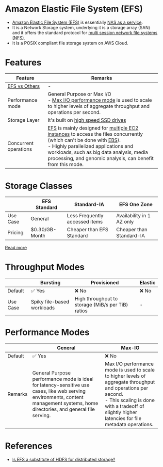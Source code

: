 
# Amazon Elastic File System (EFS)
- [Amazon Elastic File System (EFS)](https://docs.aws.amazon.com/efs/latest/ug/whatisefs.html) is essentially [NAS as a service](https://aws.amazon.com/what-is/nas/).
- It is a Network Storage system, underlying it is a storage array (SAN) and it offers the standard protocol for [multi session network file systems (NFS)](../Network-Protocol-Support.md).
- It is a POSIX compliant file storage system on AWS Cloud.

# Features

| Feature                             | Remarks                                                                                                                                                                                                                                                                                                                                                                                                                  |
|-------------------------------------|--------------------------------------------------------------------------------------------------------------------------------------------------------------------------------------------------------------------------------------------------------------------------------------------------------------------------------------------------------------------------------------------------------------------------|
| [EFS vs Others](../S3vsEBSvsEFS.md) | -                                                                                                                                                                                                                                                                                                                                                                                                                        |
| Performance mode                    | General Purpose or Max I/O<br/>- [Max I/O performance mode](https://docs.aws.amazon.com/efs/latest/ug/performance.html) is used to scale to higher levels of aggregate throughput and operations per second.                                                                                                                                                                                                             |
| Storage Layer                       | It's built on [high speed SSD drives](https://en.wikipedia.org/wiki/Solid-state_drive)                                                                                                                                                                                                                                                                                                                                   |
| Concurrent operations               | [EFS](https://docs.aws.amazon.com/efs/latest/ug/performance.html) is mainly designed for [multiple EC2 instances](../../3_ComputeServices/AmazonEC2) to access the files concurrently (which can't be done with [EBS](../1_BlockStorageTypes/AmazonEBS/Readme.md)).<br/>- Highly parallelized applications and workloads, such as big data analysis, media processing, and genomic analysis, can benefit from this mode. |

# Storage Classes

|          | EFS Standard   | Standard-IA                    | EFS One Zone              |
|----------|----------------|--------------------------------|---------------------------|
| Use Case | General        | Less Frequently accessed items | Availability in 1 AZ only |
| Pricing  | $0.30/GB-Month | Cheaper than EFS Standard      | Cheaper than Standard-IA  |

[Read more](https://docs.aws.amazon.com/efs/latest/ug/storage-classes.html)

# Throughput Modes

|          | Bursting                   | Provisioned                                       | Elastic |
|----------|----------------------------|---------------------------------------------------|---------|
| Default  | :white_check_mark: Yes     | :x: No                                            | :x: No  |
| Use Case | Spiky file-based workloads | High throughput to storage (MiB/s per TiB) ratios | -       |

# Performance Modes

|         | General                                                                                                                                                                           | Max-IO                                                                                                                                                                                                               |
|---------|-----------------------------------------------------------------------------------------------------------------------------------------------------------------------------------|----------------------------------------------------------------------------------------------------------------------------------------------------------------------------------------------------------------------|
| Default | :white_check_mark: Yes                                                                                                                                                            | :x: No                                                                                                                                                                                                               |
| Remarks | General Purpose performance mode is ideal for latency-sensitive use cases, like web serving environments, content management systems, home directories, and general file serving. | Max I/O performance mode is used to scale to higher levels of aggregate throughput and operations per second. <br/>- This scaling is done with a tradeoff of slightly higher latencies for file metadata operations. |


# References
- [Is EFS a substitute of HDFS for distributed storage?](https://stackoverflow.com/questions/60698924/is-efs-a-substitute-of-hdfs-for-distributed-storage)